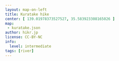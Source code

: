 ```yaml
---
layout: map-on-left
title: Kuratake hike
center: [ 139.01978373527527, 35.583923308165026 ]
map: 
 - kuratake.json
author: hikr.jp
license: CC-BY-NC
info:
  level: intermediate
tags: [river]
---
```

